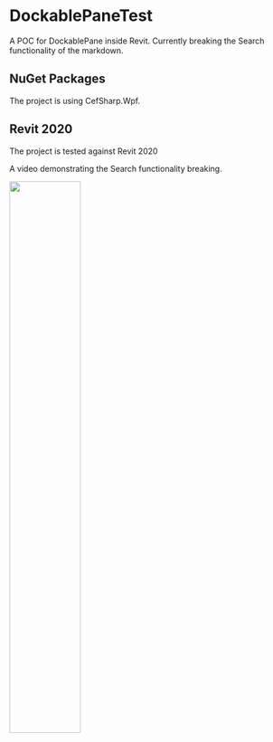 # DockablePaneTest
 A POC for DockablePane inside Revit. Currently breaking the Search functionality of the markdown.


## NuGet Packages
The project is using CefSharp.Wpf. 

## Revit 2020
The project is tested against Revit 2020

A video demonstrating the Search functionality breaking.

[<img src="https://i9.ytimg.com/vi/hvM9m43RR_w/mq2.jpg?sqp=CMTjsPwF&rs=AOn4CLDaP45QYU3_y9hcRO12jqt8OA9AQQ" width="50%">](https://youtu.be/hvM9m43RR_w)
